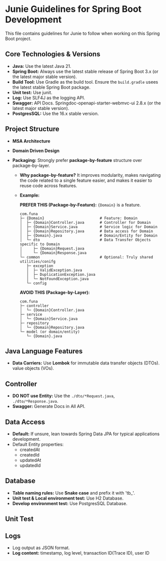 # Junie Guidelines for Spring Boot Development

This file contains guidelines for Junie to follow when working on this Spring Boot project.

## Core Technologies & Versions

- **Java:** Use the latest Java 21.
- **Spring Boot:** Always use the latest stable release of Spring Boot 3.x (or the latest major
  stable version).
- **Build Tool:** Use Gradle as the build tool. Ensure the `build.gradle` usees the latest stable
  Spring Boot package.
- **Unit test:** Use junit.
- **Log:** Use SLF4J as the logging API.
- **Swagger:** API Docs. Springdoc-openapi-starter-webmvc-ui 2.8.x (or the latest major stable
  version).
- **PostgresSQL:** Use the 16.x stable version.

## Project Structure

* **MSA Architecture**

* **Domain Driven Design**

* **Packaging:** Strongly prefer **package-by-feature** structure over package-by-layer.

    * **Why package-by-feature?** It improves modularity, makes navigating the code related to a
      single feature easier, and makes it easier to reuse code across features.

    * **Example:**

      **PREFER THIS (Package-by-Feature):** `{Domain}` is a feature.

      ```
      com.funa
      ├─ {Domain}                         # Feature: Domain
      │  ├─ {Domain}Controller.java       # Controller for Domain
      │  ├─ {Domain}Service.java          # Service logic for Domain
      │  ├─ {Domain}Repository.java       # Data access for Domain
      │  ├─ {Domain}.java                 # Domain/Entity for Domain
      │  └─ dto                           # Data Transfer Objects specific to Domain
      │     ├─ {Domain}Request.java
      │     └─ {Domain}Response.java
      └─ common                           # Optional: Truly shared utilities/conifg
         ├─ exception
         │  ├─ ValidException.java
         │  ├─ DuplicationException.java
         │  └─ NotFoundException.java
         └─ config 
      ```

      **AVOID THIS (Package-by-Layer):**
      ```
      com.funa
      ├─ controller
      │  └─ {Domain}Controller.java
      ├─ service
      │  └─ {Domain}Service.java
      ├─ repository
      │  └─ {Domain}Repository.java
      └─ model (or domain/entity)
         └─ {Domain}.java
      ```

## Java Language Features

* **Data Carriers:** Use **Lombok** for immutable data transfer objects (DTOs). value objects (VOs).

## Controller

- **DO NOT use Entity:** Use the `./dto/*Request.java`, `./dto/*Response.java`.
- **Swagger:** Generate Docs in All API.

## Data Access

* **Default:** If unsure, lean towards Spring Data JPA for typical applications development.
* Default Entity properties:
    * createdAt
    * createdId
    * updatedAt
    * updatedId

## Database

* **Table naming rules:** Use **Snake case** and prefix it with 'tb_'.
* **Unit test & Local environment test:** Use H2 Database.
* **Develop environment test:** Use PostgresSQL Database.

## Unit Test

## Logs

* Log output as JSON format.
* **Log content:** timestamp, log level, transaction ID(Trace ID), user ID
